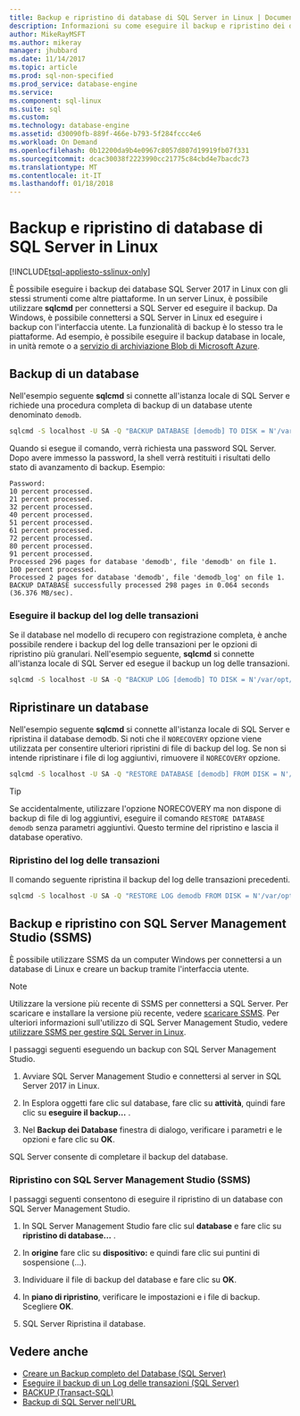 ```yaml
---
title: Backup e ripristino di database di SQL Server in Linux | Documenti Microsoft
description: Informazioni su come eseguire il backup e ripristino dei database di SQL Server in Linux.
author: MikeRayMSFT
ms.author: mikeray
manager: jhubbard
ms.date: 11/14/2017
ms.topic: article
ms.prod: sql-non-specified
ms.prod_service: database-engine
ms.service: 
ms.component: sql-linux
ms.suite: sql
ms.custom: 
ms.technology: database-engine
ms.assetid: d30090fb-889f-466e-b793-5f284fccc4e6
ms.workload: On Demand
ms.openlocfilehash: 0b12200da9b4e0967c8057d807d19919fb07f331
ms.sourcegitcommit: dcac30038f2223990cc21775c84cbd4e7bacdc73
ms.translationtype: MT
ms.contentlocale: it-IT
ms.lasthandoff: 01/18/2018
---
```

# <a name="backup-and-restore-sql-server-databases-on-linux"></a>Backup e ripristino di database di SQL Server in Linux

[!INCLUDE[tsql-appliesto-sslinux-only](../includes/tsql-appliesto-sslinux-only.md)]

È possibile eseguire i backup dei database SQL Server 2017 in Linux con gli stessi strumenti come altre piattaforme. In un server Linux, è possibile utilizzare **sqlcmd** per connettersi a SQL Server ed eseguire il backup. Da Windows, è possibile connettersi a SQL Server in Linux ed eseguire i backup con l'interfaccia utente. La funzionalità di backup è lo stesso tra le piattaforme. Ad esempio, è possibile eseguire il backup database in locale, in unità remote o a [servizio di archiviazione Blob di Microsoft Azure](../relational-databases/backup-restore/sql-server-backup-to-url.md).

## <a name="backup-a-database"></a>Backup di un database

Nell'esempio seguente **sqlcmd** si connette all'istanza locale di SQL Server e richiede una procedura completa di backup di un database utente denominato `demodb`.

```bash
sqlcmd -S localhost -U SA -Q "BACKUP DATABASE [demodb] TO DISK = N'/var/opt/mssql/data/demodb.bak' WITH NOFORMAT, NOINIT, NAME = 'demodb-full', SKIP, NOREWIND, NOUNLOAD, STATS = 10"
```

Quando si esegue il comando, verrà richiesta una password SQL Server. Dopo avere immesso la password, la shell verrà restituiti i risultati dello stato di avanzamento di backup. Esempio:

```
Password:
10 percent processed.
21 percent processed.
32 percent processed.
40 percent processed.
51 percent processed.
61 percent processed.
72 percent processed.
80 percent processed.
91 percent processed.
Processed 296 pages for database 'demodb', file 'demodb' on file 1.
100 percent processed.
Processed 2 pages for database 'demodb', file 'demodb_log' on file 1.
BACKUP DATABASE successfully processed 298 pages in 0.064 seconds (36.376 MB/sec).
```

### <a name="backup-the-transaction-log"></a>Eseguire il backup del log delle transazioni

Se il database nel modello di recupero con registrazione completa, è anche possibile rendere i backup del log delle transazioni per le opzioni di ripristino più granulari. Nell'esempio seguente, **sqlcmd** si connette all'istanza locale di SQL Server ed esegue il backup un log delle transazioni.

```bash
sqlcmd -S localhost -U SA -Q "BACKUP LOG [demodb] TO DISK = N'/var/opt/mssql/data/demodb_LogBackup.bak' WITH NOFORMAT, NOINIT, NAME = N'demodb_LogBackup', NOSKIP, NOREWIND, NOUNLOAD, STATS = 5"
```

## <a name="restore-a-database"></a>Ripristinare un database

Nell'esempio seguente **sqlcmd** si connette all'istanza locale di SQL Server e ripristina il database demodb. Si noti che il `NORECOVERY` opzione viene utilizzata per consentire ulteriori ripristini di file di backup del log. Se non si intende ripristinare i file di log aggiuntivi, rimuovere il `NORECOVERY` opzione.

```bash
sqlcmd -S localhost -U SA -Q "RESTORE DATABASE [demodb] FROM DISK = N'/var/opt/mssql/data/demodb.bak' WITH FILE = 1, NOUNLOAD, REPLACE, NORECOVERY, STATS = 5"
```

> [!TIP]
> Se accidentalmente, utilizzare l'opzione NORECOVERY ma non dispone di backup di file di log aggiuntivi, eseguire il comando `RESTORE DATABASE demodb` senza parametri aggiuntivi. Questo termine del ripristino e lascia il database operativo.

### <a name="restore-the-transaction-log"></a>Ripristino del log delle transazioni

Il comando seguente ripristina il backup del log delle transazioni precedenti.

```bash
sqlcmd -S localhost -U SA -Q "RESTORE LOG demodb FROM DISK = N'/var/opt/mssql/data/demodb_LogBackup.bak'"
```

## <a name="backup-and-restore-with-sql-server-management-studio-ssms"></a>Backup e ripristino con SQL Server Management Studio (SSMS)

È possibile utilizzare SSMS da un computer Windows per connettersi a un database di Linux e creare un backup tramite l'interfaccia utente.

>[!NOTE] 
> Utilizzare la versione più recente di SSMS per connettersi a SQL Server. Per scaricare e installare la versione più recente, vedere [scaricare SSMS](../ssms/download-sql-server-management-studio-ssms.md). Per ulteriori informazioni sull'utilizzo di SQL Server Management Studio, vedere [utilizzare SSMS per gestire SQL Server in Linux](sql-server-linux-manage-ssms.md).

I passaggi seguenti eseguendo un backup con SQL Server Management Studio. 

1. Avviare SQL Server Management Studio e connettersi al server in SQL Server 2017 in Linux.

1. In Esplora oggetti fare clic sul database, fare clic su **attività**, quindi fare clic su **eseguire il backup...** .

1. Nel **Backup dei Database** finestra di dialogo, verificare i parametri e le opzioni e fare clic su **OK**.
 
SQL Server consente di completare il backup del database.

### <a name="restore-with-sql-server-management-studio-ssms"></a>Ripristino con SQL Server Management Studio (SSMS) 

I passaggi seguenti consentono di eseguire il ripristino di un database con SQL Server Management Studio.

1. In SQL Server Management Studio fare clic sul **database** e fare clic su **ripristino di database...** . 

1. In **origine** fare clic su **dispositivo:** e quindi fare clic sui puntini di sospensione (...).

1. Individuare il file di backup del database e fare clic su **OK**. 

1. In **piano di ripristino**, verificare le impostazioni e i file di backup. Scegliere **OK**. 

1. SQL Server Ripristina il database. 

## <a name="see-also"></a>Vedere anche

* [Creare un Backup completo del Database (SQL Server)](../relational-databases/backup-restore/create-a-full-database-backup-sql-server.md)
* [Eseguire il backup di un Log delle transazioni (SQL Server)](../relational-databases/backup-restore/back-up-a-transaction-log-sql-server.md)
* [BACKUP (Transact-SQL)](../t-sql/statements/backup-transact-sql.md)
* [Backup di SQL Server nell'URL](../relational-databases/backup-restore/sql-server-backup-to-url.md)
